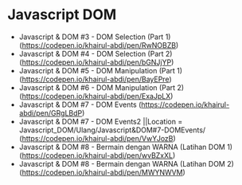 # Javascript DOM

- Javascript & DOM #3 - DOM Selection (Part 1) (https://codepen.io/khairul-abdi/pen/RwNOBZB)
- Javascript & DOM #4 - DOM Selection (Part 2) (https://codepen.io/khairul-abdi/pen/bGNJjYP)
- Javascript & DOM #5 - DOM Manipulation (Part 1) (https://codepen.io/khairul-abdi/pen/BayEPre)
- Javascript & DOM #6 - DOM Manipulation (Part 2) (https://codepen.io/khairul-abdi/pen/ExaJpLX)
- Javascript & DOM #7 - DOM Events (https://codepen.io/khairul-abdi/pen/GRgLBdP)
- Javascript & DOM #7 - DOM Events2 ||Location = Javascript_DOM/Ulang/Javascript&DOM#7-DOMEvents/ (https://codepen.io/khairul-abdi/pen/VwYJozB)
- Javascript & DOM #8 - Bermain dengan WARNA (Latihan DOM 1) (https://codepen.io/khairul-abdi/pen/wvBZxXL)
- Javascript & DOM #8 - Bermain dengan WARNA (Latihan DOM 2) (https://codepen.io/khairul-abdi/pen/MWYNWVM)
